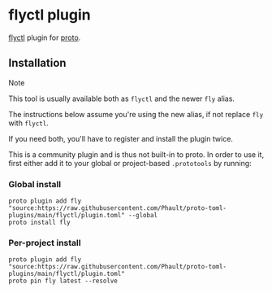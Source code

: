 # flyctl plugin

[flyctl](https://github.com/superfly/flyctl) plugin for [proto](https://github.com/moonrepo/proto).

## Installation

> [!NOTE]
> This tool is usually available both as `flyctl` and the newer `fly` alias.
>
> The instructions below assume you're using the new alias, if not replace `fly` with `flyctl`.
>
> If you need both, you'll have to register and install the plugin twice.

This is a community plugin and is thus not built-in to proto. In order to use it, first either add it to your global or project-based `.prototools` by running:

### Global install

```shell
proto plugin add fly "source:https://raw.githubusercontent.com/Phault/proto-toml-plugins/main/flyctl/plugin.toml" --global
proto install fly
```

### Per-project install

```shell
proto plugin add fly "source:https://raw.githubusercontent.com/Phault/proto-toml-plugins/main/flyctl/plugin.toml"
proto pin fly latest --resolve
```
